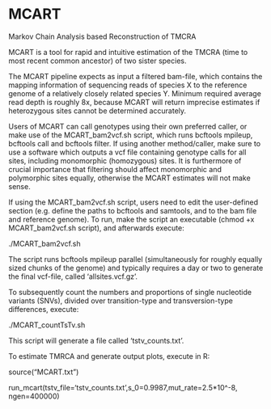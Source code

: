 # MCART
Markov Chain Analysis based Reconstruction of TMCRA

MCART is a tool for rapid and intuitive estimation of the TMCRA (time to most recent common ancestor) of two sister species. 

The MCART pipeline expects as input a filtered bam-file, which contains the mapping information of sequencing reads of species X to the reference genome of a relatively closely related species Y. Minimum required average read depth is roughly 8x, because MCART will return imprecise estimates if heterozygous sites cannot be determined accurately.

Users of MCART can call genotypes using their own preferred caller, or make use of the MCART_bam2vcf.sh script, which runs bcftools mpileup, bcftools call and bcftools filter. If using another method/caller, make sure to use a software which outputs a vcf file containing genotype calls for all sites, including monomorphic (homozygous) sites. It is furthermore of crucial importance that filtering should affect monomorphic and polymorphic sites equally, otherwise the MCART estimates will not make sense. 

If using the MCART_bam2vcf.sh script, users need to edit the user-defined section (e.g. define the paths to bcftools and samtools, and to the bam file and reference genome). To run, make the script an executable (chmod +x MCART_bam2vcf.sh script), and afterwards execute: 

./MCART_bam2vcf.sh 

The script runs bcftools mpileup parallel (simultaneously for roughly equally sized chunks of the genome) and typically requires a day or two to generate the final vcf-file, called ‘allsites.vcf.gz’.

To subsequently count the numbers and proportions of single nucleotide variants (SNVs), divided over transition-type and transversion-type differences, execute: 

./MCART_countTsTv.sh   

This script will generate a file called ‘tstv_counts.txt’. 

To estimate TMRCA and generate output plots, execute in R:

source(“MCART.txt”)

run_mcart(tstv_file=‘tstv_counts.txt’,s_0=0.9987,mut_rate=2.5*10^-8, ngen=400000)
